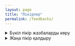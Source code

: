 ```yaml
---
layout: page
title: "Пікірлер"
permalink: /feedbacks/
---
```

<details>
  <summary>Бүкіл пікір жазбаларды көру</summary>
<iframe src="https://script.google.com/macros/s/AKfycbw9-1KyTktxS7Zpy8UuHrCGg9JcswyM9BPuoPmA7CFxJE8komHfIkZyteKIqHlkEJC7aw/exec" 
        width="100%" 
        height="500" 
        frameborder="0" 
        marginheight="0" 
        marginwidth="0" 
        style="border: 0">
    Жүктелуде…
  </iframe>
</details>
          
<details>
  <summary>Жаңа пікір қалдыру</summary>
  <iframe src="https://docs.google.com/forms/d/e/1FAIpQLSfDLxah6fmeC2qXnN47bSCWKHb1ovvCcKKYPpi8Gas_XSZQYw/viewform?embedded=true" 
        width="100%" 
        height="430" 
        frameborder="0" 
        marginheight="0" 
        marginwidth="0" 
        style="border: 0">
    Жүктелуде…
  </iframe>
</details>
